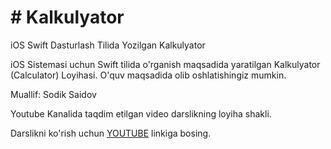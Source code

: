 # # Kalkulyator
iOS Swift Dasturlash Tilida Yozilgan Kalkulyator

iOS Sistemasi uchun Swift tilida o'rganish maqsadida yaratilgan Kalkulyator (Calculator) Loyihasi. O'quv maqsadida olib oshlatishingiz mumkin.

Muallif: Sodik Saidov

Youtube Kanalida taqdim etilgan video darslikning loyiha shakli.

Darslikni ko'rish uchun [YOUTUBE](youtube.com/sodiksaidov) linkiga bosing. 
